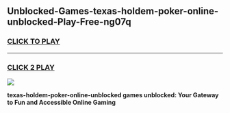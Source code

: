 
## Unblocked-Games-texas-holdem-poker-online-unblocked-Play-Free-ng07q
<h3>
<a href="https://premium76.site?title=texas-holdem-poker-online-unblocked&ref=12A">CLICK TO PLAY</a></h3>
<hr>

<h3>
<a href="https://premium76.site?title=texas-holdem-poker-online-unblocked&ref=12A">CLICK 2 PLAY</a>
  
</h3>

<a href="https://premium76.site?title=texas-holdem-poker-online-unblocked&ref=12A"><img src="https://clearcache.store/games.png"></a>


**texas-holdem-poker-online-unblocked games unblocked: Your Gateway to Fun and Accessible Online Gaming**
